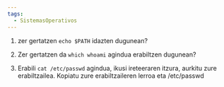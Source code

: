 ```yaml
---
tags:
  - SistemasOperativos
---
```


1. zer gertatzen `echo $PATH` idazten  dugunean? 


2. Zer gertatzen da `which whoami` agindua erabiltzen dugunean?

3. Erabili `cat /etc/passwd` agindua, ikusi ireteeraren itzura, aurkitu zure erabiltzailea. Kopiatu zure erabiltzaileren lerroa eta 
/etc/passwd